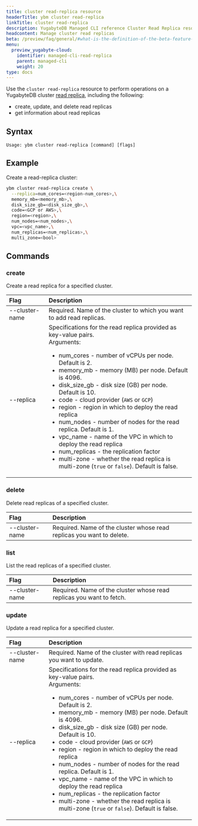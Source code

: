 ```yaml
---
title: cluster read-replica resource
headerTitle: ybm cluster read-replica
linkTitle: cluster read-replica
description: YugabyteDB Managed CLI reference Cluster Read Replica resource.
headcontent: Manage cluster read replicas
beta: /preview/faq/general/#what-is-the-definition-of-the-beta-feature-tag
menu:
  preview_yugabyte-cloud:
    identifier: managed-cli-read-replica
    parent: managed-cli
    weight: 20
type: docs
---
```


Use the `cluster read-replica` resource to perform operations on a YugabyteDB cluster [read replica](../../cloud-clusters/managed-read-replica/), including the following:

- create, update, and delete read replicas
- get information about read replicas

## Syntax

```text
Usage: ybm cluster read-replica [command] [flags]
```

## Example

Create a read-replica cluster:

```sh
ybm cluster read-replica create \
  --replica=num_cores=<region-num_cores>,\
  memory_mb=<memory_mb>,\
  disk_size_gb=<disk_size_gb>,\
  code=<GCP or AWS>,\
  region=<region>,\
  num_nodes=<num_nodes>,\
  vpc=<vpc_name>,\
  num_replicas=<num_replicas>,\
  multi_zone=<bool>
```

## Commands

### create

Create a read replica for a specified cluster.

| Flag | Description |
| :--- | :--- |
| --cluster-name | Required. Name of the cluster to which you want to add read replicas. |
| --replica | Specifications for the read replica provided as key-value pairs.<br>Arguments:<br><ul><li>num_cores - number of vCPUs per node. Default is 2.</li><li>memory_mb - memory (MB) per node. Default is 4096.</li><li>disk_size_gb - disk size (GB) per node. Default is 10.</li><li>code - cloud provider (`AWS` or `GCP`)</li><li>region - region in which to deploy the read replica</li><li>num_nodes - number of nodes for the read replica. Default is 1.</li><li>vpc_name - name of the VPC in which to deploy the read replica</li><li>num_replicas - the replication factor</li><li>multi-zone - whether the read replica is multi-zone (`true` or `false`). Default is false.</li></ul>

### delete

Delete read replicas of a specified cluster.

| Flag | Description |
| :--- | :--- |
| --cluster-name | Required. Name of the cluster whose read replicas you want to delete. |

### list

List the read replicas of a specified cluster.

| Flag | Description |
| :--- | :--- |
| --cluster-name | Required. Name of the cluster whose read replicas you want to fetch. |

### update

Update a read replica for a specified cluster.

| Flag | Description |
| :--- | :--- |
| --cluster-name | Required. Name of the cluster with read replicas you want to update. |
| --replica | Specifications for the read replica provided as key-value pairs.<br>Arguments:<br><ul><li>num_cores - number of vCPUs per node. Default is 2.</li><li>memory_mb - memory (MB) per node. Default is 4096.</li><li>disk_size_gb - disk size (GB) per node. Default is 10.</li><li>code - cloud provider (`AWS` or `GCP`)</li><li>region - region in which to deploy the read replica</li><li>num_nodes - number of nodes for the read replica. Default is 1.</li><li>vpc_name - name of the VPC in which to deploy the read replica</li><li>num_replicas - the replication factor</li><li>multi-zone - whether the read replica is multi-zone (`true` or `false`). Default is false.</li></ul>
